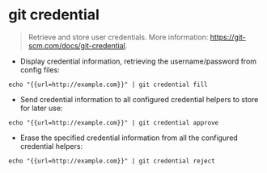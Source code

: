 # git credential

> Retrieve and store user credentials.
> More information: <https://git-scm.com/docs/git-credential>.

- Display credential information, retrieving the username/password from config files:

`echo "{{url=http://example.com}}" | git credential fill`

- Send credential information to all configured credential helpers to store for later use:

`echo "{{url=http://example.com}}" | git credential approve`

- Erase the specified credential information from all the configured credential helpers:

`echo "{{url=http://example.com}}" | git credential reject`
